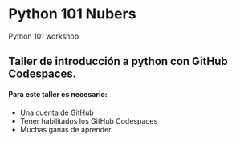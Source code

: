 # Python 101 Nubers
Python 101 workshop 

## Taller de introducción a python con GitHub Codespaces.

#### Para este taller es necesario: 

* Una cuenta de GitHub
* Tener habilitados los GitHub Codespaces
* Muchas ganas de aprender